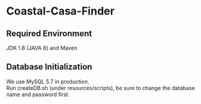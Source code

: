 # Coastal-Casa-Finder

## Required Environment
JDK 1.8 (JAVA 8) and Maven

## Database Initialization
We use MySQL 5.7 in production.   
Run createDB.sh (under resources/scripts), be sure to change the database name and password first. 